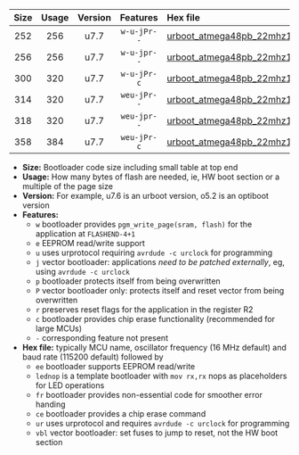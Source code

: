 |Size|Usage|Version|Features|Hex file|
|:-:|:-:|:-:|:-:|:--|
|252|256|u7.7|`w-u-jPr--`|[urboot_atmega48pb_22mhz1184_115200bps_lednop_ur_vbl.hex](https://raw.githubusercontent.com/stefanrueger/urboot.hex/main/mcus/atmega48pb/fcpu_22mhz1184/115200_bps/urboot_atmega48pb_22mhz1184_115200bps_lednop_ur_vbl.hex)|
|256|256|u7.7|`w-u-jpr--`|[urboot_atmega48pb_22mhz1184_115200bps_lednop_fr_ur_vbl.hex](https://raw.githubusercontent.com/stefanrueger/urboot.hex/main/mcus/atmega48pb/fcpu_22mhz1184/115200_bps/urboot_atmega48pb_22mhz1184_115200bps_lednop_fr_ur_vbl.hex)|
|300|320|u7.7|`w-u-jPr-c`|[urboot_atmega48pb_22mhz1184_115200bps_lednop_fr_ce_ur_vbl.hex](https://raw.githubusercontent.com/stefanrueger/urboot.hex/main/mcus/atmega48pb/fcpu_22mhz1184/115200_bps/urboot_atmega48pb_22mhz1184_115200bps_lednop_fr_ce_ur_vbl.hex)|
|314|320|u7.7|`weu-jPr--`|[urboot_atmega48pb_22mhz1184_115200bps_ee_lednop_ur_vbl.hex](https://raw.githubusercontent.com/stefanrueger/urboot.hex/main/mcus/atmega48pb/fcpu_22mhz1184/115200_bps/urboot_atmega48pb_22mhz1184_115200bps_ee_lednop_ur_vbl.hex)|
|318|320|u7.7|`weu-jpr--`|[urboot_atmega48pb_22mhz1184_115200bps_ee_lednop_fr_ur_vbl.hex](https://raw.githubusercontent.com/stefanrueger/urboot.hex/main/mcus/atmega48pb/fcpu_22mhz1184/115200_bps/urboot_atmega48pb_22mhz1184_115200bps_ee_lednop_fr_ur_vbl.hex)|
|358|384|u7.7|`weu-jPr-c`|[urboot_atmega48pb_22mhz1184_115200bps_ee_lednop_fr_ce_ur_vbl.hex](https://raw.githubusercontent.com/stefanrueger/urboot.hex/main/mcus/atmega48pb/fcpu_22mhz1184/115200_bps/urboot_atmega48pb_22mhz1184_115200bps_ee_lednop_fr_ce_ur_vbl.hex)|

- **Size:** Bootloader code size including small table at top end
- **Usage:** How many bytes of flash are needed, ie, HW boot section or a multiple of the page size
- **Version:** For example, u7.6 is an urboot version, o5.2 is an optiboot version
- **Features:**
  + `w` bootloader provides `pgm_write_page(sram, flash)` for the application at `FLASHEND-4+1`
  + `e` EEPROM read/write support
  + `u` uses urprotocol requiring `avrdude -c urclock` for programming
  + `j` vector bootloader: applications *need to be patched externally*, eg, using `avrdude -c urclock`
  + `p` bootloader protects itself from being overwritten
  + `P` vector bootloader only: protects itself and reset vector from being overwritten
  + `r` preserves reset flags for the application in the register R2
  + `c` bootloader provides chip erase functionality (recommended for large MCUs)
  + `-` corresponding feature not present
- **Hex file:** typically MCU name, oscillator frequency (16 MHz default) and baud rate (115200 default) followed by
  + `ee` bootloader supports EEPROM read/write
  + `lednop` is a template bootloader with `mov rx,rx` nops as placeholders for LED operations
  + `fr` bootloader provides non-essential code for smoother error handing
  + `ce` bootloader provides a chip erase command
  + `ur` uses urprotocol and requires `avrdude -c urclock` for programming
  + `vbl` vector bootloader: set fuses to jump to reset, not the HW boot section
